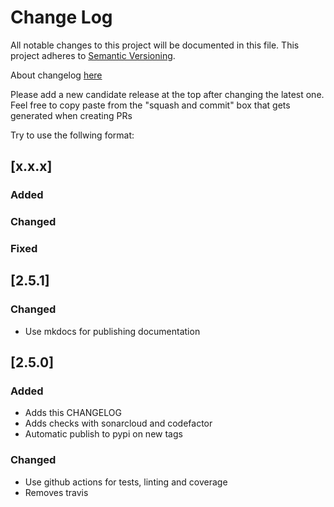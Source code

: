 # Change Log
All notable changes to this project will be documented in this file.
This project adheres to [Semantic Versioning](http://semver.org/).

About changelog [here](https://keepachangelog.com/en/1.0.0/)

Please add a new candidate release at the top after changing the latest one. Feel free to copy paste from the "squash and commit" box that gets generated when creating PRs

Try to use the follwing format:

## [x.x.x]

### Added

### Changed

### Fixed

## [2.5.1]

### Changed
- Use mkdocs for publishing documentation

## [2.5.0]

### Added
- Adds this CHANGELOG
- Adds checks with sonarcloud and codefactor
- Automatic publish to pypi on new tags

### Changed
- Use github actions for tests, linting and coverage
- Removes travis
